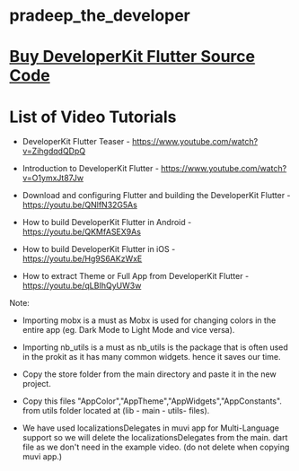 # pradeep_the_developer

# [Buy DeveloperKit Flutter Source Code][buy]

# List of Video Tutorials

- DeveloperKit Flutter Teaser - https://www.youtube.com/watch?v=ZihgdqdQDpQ
- Introduction to DeveloperKit Flutter - https://www.youtube.com/watch?v=O1ymxJt87Jw

- Download and configuring Flutter and building the DeveloperKit Flutter - https://youtu.be/QNlfN32G5As
- How to build DeveloperKit Flutter in Android - https://youtu.be/QKMfASEX9As
- How to build DeveloperKit Flutter in iOS - https://youtu.be/Hg9S6AKzWxE
- How to extract Theme or Full App from DeveloperKit Flutter - https://youtu.be/qLBIhQyUW3w

Note:
- Importing mobx is a must as Mobx is used for changing colors in the entire app (eg. Dark Mode to Light Mode and vice versa).
- Importing nb_utils is a must as nb_utils is the package that is often used in the prokit as it has many common widgets. hence it saves our time.
- Copy the store folder from the main directory and paste it in the new project.
- Copy this files "AppColor","AppTheme","AppWidgets","AppConstants". from utils folder located at (lib - main - utils-  files).
- We have used localizationsDelegates in muvi app for Multi-Language support so we will delete the localizationsDelegates from the main. dart file as we don't need in the example video. (do not delete when copying muvi app.)

   [buy]: <https://codecanyon.net/item/prokit-flutter-app-ui-design-templete-kit/25787190?s_rank=1>